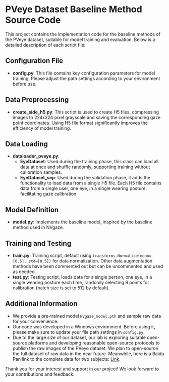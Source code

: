 # PVeye Dataset Baseline Method Source Code

This project contains the implementation code for the baseline methods of the PVeye dataset, suitable for model training and evaluation. Below is a detailed description of each script file:

## Configuration File
- **config.py**: This file contains key configuration parameters for model training. Please adjust the path settings according to your environment before use.

## Data Preprocessing
- **create_side_h5.py**: This script is used to create H5 files, compressing images to 224x224 pixel grayscale and saving the corresponding gaze point coordinates. Using H5 file format significantly improves the efficiency of model training.

## Data Loading
- **dataloader_pveye.py**:
  - **EyeDataset**: Used during the training phase, this class can load all data at once and shuffle randomly, supporting training without calibration samples.
  - **EyeDataset_sep**: Used during the validation phase, it adds the functionality to load data from a single H5 file. Each H5 file contains data from a single user, one eye, in a single wearing posture, facilitating gaze calibration.

## Model Definition
- **model.py**: Implements the baseline model, inspired by the baseline method used in NVgaze.

## Training and Testing
- **train.py**: Training script, default using `transforms.Normalize(mean=[0.5], std=[0.5])` for data normalization. Other data augmentation methods have been commented out but can be uncommented and used as needed.
- **test.py**: Testing script, loads data for a single person, one eye, in a single wearing posture each time, randomly selecting 9 points for calibration (batch size is set to 512 by default).

## Additional Information
- We provide a pre-trained model `NVgaze_model.pth` and sample raw data for your convenience.
- Our code was developed in a Windows environment. Before using it, please make sure to update your file path settings in `config.py`.
- Due to the large size of our dataset, our lab is exploring suitable open-source platforms and developing reasonable open-source protocols to publish the raw images of the PVeye dataset. We plan to open-source the full dataset of raw data in the near future. Meanwhile, here is a Baidu Pan link to the complete data for two subjects: [Link](https://pan.baidu.com/s/1f4h7WhRjnf6gry6-vOFX8g?pwd=nvrj).

Thank you for your interest and support in our project! We look forward to your contributions and feedback.

